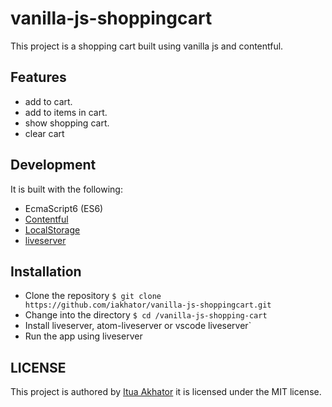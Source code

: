 # vanilla-js-shoppingcart

This project is a shopping cart built using vanilla js and contentful.

## Features

- add to cart.
- add to items in cart.
- show shopping cart.
- clear cart

## Development

It is built with the following:

- EcmaScript6 (ES6)
- [Contentful](https://www.contentful.com/)
- [LocalStorage](https://developer.mozilla.org/en-US/docs/Web/API/Window/localStorage)
- [liveserver](https://www.npmjs.com/package/live-server)

## Installation

- Clone the repository `$ git clone https://github.com/iakhator/vanilla-js-shoppingcart.git`
- Change into the directory `$ cd /vanilla-js-shopping-cart`
- Install liveserver, atom-liveserver or vscode liveserver`
- Run the app using liveserver

## LICENSE

This project is authored by [Itua Akhator](https://github.com/iakhator) it is licensed under the MIT license.
